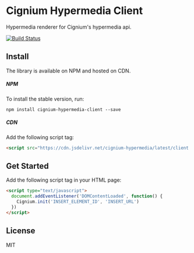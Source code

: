 # Cignium Hypermedia Client

Hypermedia renderer for Cignium's hypermedia api.

[![Build Status](https://travis-ci.org/cignium/hypermedia-client.svg)](https://travis-ci.org/cignium/hypermedia-client)

## Install

The library is available on NPM and hosted on CDN.

##### NPM

To install the stable version, run:

```
npm install cignium-hypermedia-client --save
```

##### CDN

Add the following script tag:

```html
<script src="https://cdn.jsdelivr.net/cignium-hypermedia/latest/client.min.js"></script>
```

## Get Started

Add the following script tag in your HTML page:

```html
<script type="text/javascript">
  document.addEventListener('DOMContentLoaded', function() {
    Cignium.init('INSERT_ELEMENT_ID', 'INSERT_URL')
  })
</script>
```

## License

MIT
